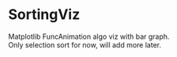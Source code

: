 # SortingViz
Matplotlib FuncAnimation algo viz with bar graph. \
Only selection sort for now, will add more later.
